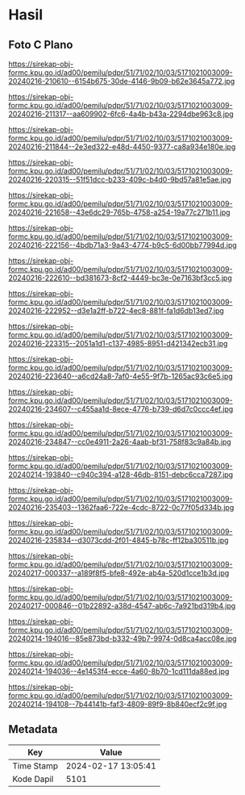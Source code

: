 # Hasil

## Foto C Plano

https://sirekap-obj-formc.kpu.go.id/ad00/pemilu/pdpr/51/71/02/10/03/5171021003009-20240216-210610--6154b675-30de-4146-9b09-b62e3645a772.jpg

https://sirekap-obj-formc.kpu.go.id/ad00/pemilu/pdpr/51/71/02/10/03/5171021003009-20240216-211317--aa609902-6fc6-4a4b-b43a-2294dbe963c8.jpg

https://sirekap-obj-formc.kpu.go.id/ad00/pemilu/pdpr/51/71/02/10/03/5171021003009-20240216-211844--2e3ed322-e48d-4450-9377-ca8a934e180e.jpg

https://sirekap-obj-formc.kpu.go.id/ad00/pemilu/pdpr/51/71/02/10/03/5171021003009-20240216-220315--51f51dcc-b233-409c-b4d0-9bd57a81e5ae.jpg

https://sirekap-obj-formc.kpu.go.id/ad00/pemilu/pdpr/51/71/02/10/03/5171021003009-20240216-221658--43e6dc29-765b-4758-a254-19a77c271b11.jpg

https://sirekap-obj-formc.kpu.go.id/ad00/pemilu/pdpr/51/71/02/10/03/5171021003009-20240216-222156--4bdb71a3-9a43-4774-b9c5-6d00bb77994d.jpg

https://sirekap-obj-formc.kpu.go.id/ad00/pemilu/pdpr/51/71/02/10/03/5171021003009-20240216-222610--bd381673-8cf2-4449-bc3e-0e7163bf3cc5.jpg

https://sirekap-obj-formc.kpu.go.id/ad00/pemilu/pdpr/51/71/02/10/03/5171021003009-20240216-222952--d3e1a2ff-b722-4ec8-881f-fa1d6db13ed7.jpg

https://sirekap-obj-formc.kpu.go.id/ad00/pemilu/pdpr/51/71/02/10/03/5171021003009-20240216-223315--2051a1d1-c137-4985-8951-d421342ecb31.jpg

https://sirekap-obj-formc.kpu.go.id/ad00/pemilu/pdpr/51/71/02/10/03/5171021003009-20240216-223640--a6cd24a8-7af0-4e55-9f7b-1265ac93c6e5.jpg

https://sirekap-obj-formc.kpu.go.id/ad00/pemilu/pdpr/51/71/02/10/03/5171021003009-20240216-234607--c455aa1d-8ece-4776-b739-d6d7c0ccc4ef.jpg

https://sirekap-obj-formc.kpu.go.id/ad00/pemilu/pdpr/51/71/02/10/03/5171021003009-20240216-234847--cc0e4911-2a26-4aab-bf31-758f83c9a84b.jpg

https://sirekap-obj-formc.kpu.go.id/ad00/pemilu/pdpr/51/71/02/10/03/5171021003009-20240214-193840--c940c394-a128-46db-8151-debc6cca7287.jpg

https://sirekap-obj-formc.kpu.go.id/ad00/pemilu/pdpr/51/71/02/10/03/5171021003009-20240216-235403--1362faa6-722e-4cdc-8722-0c77f05d334b.jpg

https://sirekap-obj-formc.kpu.go.id/ad00/pemilu/pdpr/51/71/02/10/03/5171021003009-20240216-235834--d3073cdd-2f01-4845-b78c-ff12ba30511b.jpg

https://sirekap-obj-formc.kpu.go.id/ad00/pemilu/pdpr/51/71/02/10/03/5171021003009-20240217-000337--a189f8f5-bfe8-492e-ab4a-520d1cce1b3d.jpg

https://sirekap-obj-formc.kpu.go.id/ad00/pemilu/pdpr/51/71/02/10/03/5171021003009-20240217-000846--01b22892-a38d-4547-ab6c-7a921bd319b4.jpg

https://sirekap-obj-formc.kpu.go.id/ad00/pemilu/pdpr/51/71/02/10/03/5171021003009-20240214-194016--85e873bd-b332-49b7-9974-0d8ca4acc08e.jpg

https://sirekap-obj-formc.kpu.go.id/ad00/pemilu/pdpr/51/71/02/10/03/5171021003009-20240214-194036--4e1453f4-ecce-4a60-8b70-1cd111da88ed.jpg

https://sirekap-obj-formc.kpu.go.id/ad00/pemilu/pdpr/51/71/02/10/03/5171021003009-20240214-194108--7b44141b-faf3-4809-89f9-8b840ecf2c9f.jpg


## Metadata

| Key        | Value               |
| ---------- | ------------------- |
| Time Stamp | 2024-02-17 13:05:41 |
| Kode Dapil | 5101                |



